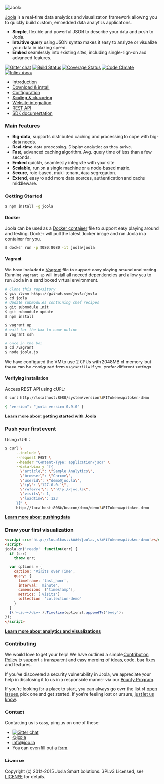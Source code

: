 ![Joola](http://i.imgur.com/PrqIYX7.png)

[Joola][22] is a real-time data analytics and visualization framework allowing you to quickly build custom, embedded data analytics applications.

- **Simple**, flexible and powerful JSON to describe your data and push to Joola.
- **Intuitive query** using JSON syntax makes it easy to analyze or visualize your data in blazing speed.
- **Embed** seamlessly into existing sites, including single-sign-on and advanced features.

[![Gitter chat](https://badges.gitter.im/joola/joola.png)](https://gitter.im/joola/joola) [![Build Status][3]][4] [![Coverage Status](https://coveralls.io/repos/joola/joola/badge.svg?branch=develop)](https://coveralls.io/r/joola/joola) [![Code Climate](https://codeclimate.com/github/joola/joola/badges/gpa.svg)](https://codeclimate.com/github/joola/joola) [![Inline docs](http://inch-ci.org/github/joola/joola.svg?branch=develop)](http://inch-ci.org/github/joola/joola)

- [Introduction](http://joolajs.org/docs/intro/how-it-works.html)
- [Download & install](http://joolajs.org/docs/intro/download.html)
- [Configuration](http://joolajs.org/docs/config/configuration.html)
- [Scaling & clustering](http://joolajs.org/docs/scale/overview.html)
- [Website integration](http://joolajs.org/docs/dev/website-integration.html)
- [REST API](http://docs.joola.apiary.io)
- [SDK documentation](http://joolajs.org/docs/dev/sdk-documentation.html)

### Main Features

- **Big-data**, supports distributed caching and processing to cope with big-data needs.
- **Real-time** data processing. Display analytics as they arrive.
- **Fast**, advanced caching algorithm. Avg. query time of less than a few seconds.
- **Embed** quickly, seamlessly integrate with your site.
- **Scalable**, run on a single machine or a node-based matrix.
- **Secure**, role-based, multi-tenant, data segregation.
- **Extend**, easy to add more data sources, authentication and cache middleware.

### Getting Started

```bash
$ npm install -g joola
```

#### Docker
Joola can be used as a [Docker container](https://registry.hub.docker.com/u/joola/joola) file to support easy playing around and testing.
Docker will pull the latest docker image and run Joola in a container for you.

```bash
$ docker run -p 8080:8080 -it joola/joola
```

#### Vagrant
We have included a [Vagrant](http://www.vagrantup.com) file to support easy playing around and testing. Running `vagrant up` will install all needed dependencies and allow you to run Joola in a sand boxed virtual environment.

```bash
# Clone this repository
$ git clone https://github.com/joola/joola
$ cd joola
# Update submodules containing chef recipes
$ git submodule init
$ git submodule update
$ npm install

$ vagrant up
# wait for the box to come online
$ vagrant ssh

# once in the box
$ cd /vagrant
$ node joola.js
```

We have configured the VM to use 2 CPUs with 2048MB of memory, but these can be configured from `Vagrantfile` if you prefer different settings.  

#### Verifying installation

Access REST API using cURL:

```bash
$ curl http://localhost:8080/system/version?APIToken=apitoken-demo

{ "version": "joola version 0.9.0" }
```

[**Learn more about getting started with Joola**](http://github.com/joola/joola/wiki/technical-documentation)

### Push your first event

Using cURL:

```bash
$ curl \
     --include \
     --request POST \
     --header "Content-Type: application/json" \
     --data-binary "[{
       \"article\": \"Sample Analytics\",
       \"browser\": \"Chrome\",
       \"userid\": \"demo@joo.la\",
       \"ip\": \"127.0.0.1\",
       \"referrer\": \"http://joo.la\",
       \"visits\": 1,
       \"loadtime\": 123
     }]" \
     http://localhost:8080/beacon/demo/demo?APIToken=apitoken-demo
```

[**Learn more about pushing data**](http://github.com/joola/joola/wiki/pushing-data)

### Draw your first visualization

```html
<script src="http://localhost:8080/joola.js?APIToken=apitoken-demo"></script>
<script>
joola.on('ready', function(err) {
  if (err)
    throw err;

  var options = {
    caption: 'Visits over Time',
    query: {
      timeframe: 'last_hour',
      interval: 'minute',
      dimensions: ['timestamp'],
      metrics: ['visits'],
      collection: 'collection-demo'
    }
  }
  $('<div></div>').Timeline(options).appendTo('body');
});
</script>
```

[**Learn more about analytics and visualizations**](http://github.com/joola/joola/wiki/analytics-and-visualization)

### Contributing
We would love to get your help! We have outlined a simple [Contribution Policy][18] to support a transparent and easy merging
of ideas, code, bug fixes and features.

If you've discovered a security vulnerability in Joola, we appreciate your help in disclosing it to us in a responsible manner via our [Bounty Program](https://hackerone.com/joola-io).

If you're looking for a place to start, you can always go over the list of [open issues][17], pick one and get started.
If you're feeling lost or unsure, [just let us know](#Contact).

### Contact
Contacting us is easy, ping us on one of these:

- [![Gitter chat](https://badges.gitter.im/joola/joola.png)](https://gitter.im/joola/joola)
- [@joola][19]
- [info@joo.la][20]
- You can even fill out a [form][21].

### License
Copyright (c) 2012-2015 Joola Smart Solutions. GPLv3 Licensed, see [LICENSE][24] for details.

[1]: https://coveralls.io/repos/joola/joola/badge.png?branch=develop
[2]: https://coveralls.io/r/joola/joola?branch=develop
[3]: https://travis-ci.org/joola/joola.png?branch=develop
[4]: https://travis-ci.org/joola/joola?branch=develop
[5]: https://david-dm.org/joola/joola.png
[6]: https://david-dm.org/joola/joola
[7]: https://david-dm.org/joola/joola/dev-status.png
[8]: https://david-dm.org/joola/joola#info=devDependencies
[9]: https://github.com/joola/joola.engine
[10]: https://github.com/joola/joola.analytics
[11]: https://github.com/joola/joola.sdk
[12]: https://github.com/joola/joola.config
[13]: https://github.com/joola/joola.logger
[14]: https://github.com/joola/joola
[15]: http://nodejs.org
[16]: http://serverfault.com/
[17]: https://github.com/joola/joola/issues
[18]: https://github.com/joola/joola/blob/master/CONTRIBUTING.md
[19]: http://twitter.com/joola
[20]: mailto://info@joo.la
[21]: https://joo.la/contact
[22]: http://joolajs.org
[23]: http://ci.joo.la
[24]: https://github.com/joola/joola/blob/master/LICENSE.md

[architecture-doc]: https://github.com/joola/joola/wiki/Technical-architecture
[talk-to-us]: https://github.com/joola/joola/wiki/Talk-to-us

[about-image]: https://raw.githubusercontent.com/wiki/joola/joola/images/about.png
[techdocs-image]: https://raw.githubusercontent.com/wiki/joola/joola/images/techdocs.png
[setup-image]: https://raw.githubusercontent.com/wiki/joola/joola/images/setup.png
[api-docs-image]: https://raw.githubusercontent.com/wiki/joola/joola/images/roadmap.png
[contributing-image]: https://raw.githubusercontent.com/wiki/joola/joola/images/contributing.png

[about]: https://github.com/joola/joola/wiki/joola-overview
[techdocs]: https://github.com/joola/joola/wiki/Technical-documentation
[setup]: https://github.com/joola/joola/wiki/Setting-up-joola
[api-docs]: http://docs.joola.apiary.io/
[contributing]: https://github.com/joola/joola/wiki/Contributing
